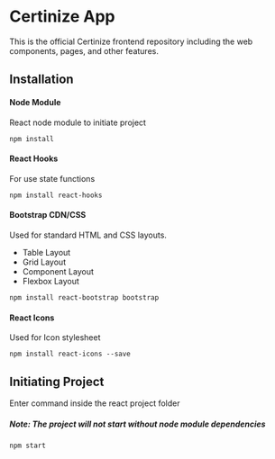 # Certinize App
This is the official Certinize frontend repository including the web components, pages, and other features.


## Installation
#### Node Module
React node module to initiate project
```
npm install
```
#### React Hooks
For use state functions
```
npm install react-hooks
```
#### Bootstrap CDN/CSS
Used for standard HTML and CSS layouts.
- Table Layout
- Grid Layout
- Component Layout
- Flexbox Layout
```
npm install react-bootstrap bootstrap
```
#### React Icons
Used for Icon stylesheet
```
npm install react-icons --save
```
## Initiating Project
Enter command inside the react project folder
##### *Note: The project will not start without node module dependencies*
```
npm start
```